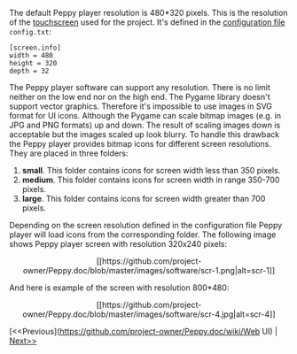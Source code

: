 The default Peppy player resolution is 480*320 pixels. This is the resolution of the [touchscreen](https://github.com/project-owner/Peppy.doc/wiki/Touchscreen) used for the project. It's defined in the [configuration file](https://github.com/project-owner/Peppy.doc/wiki/Peppy#configuration-file) ```config.txt```:
```
[screen.info]
width = 480
height = 320
depth = 32
```
The Peppy player software can support any resolution. There is no limit neither on the low end nor on the high end. The Pygame library doesn't support vector graphics. Therefore it's impossible to use images in SVG format for UI icons. Although the Pygame can scale bitmap images (e.g. in JPG and PNG formats) up and down. The result of scaling images down is acceptable but the images scaled up look blurry. To handle this drawback the Peppy player provides bitmap icons for different screen resolutions. They are placed in three folders:

1. **small**. This folder contains icons for screen width less than 350 pixels.
2. **medium**. This folder contains icons for screen width in range 350-700 pixels.
2. **large**. This folder contains icons for screen width greater than 700 pixels.

Depending on the screen resolution defined in the configuration file Peppy player will load icons from the corresponding folder. The following image shows Peppy player screen with resolution 320x240 pixels:
 
<p align="center">
[[https://github.com/project-owner/Peppy.doc/blob/master/images/software/scr-1.png|alt=scr-1]]
</p>

And here is example of the screen with resolution 800*480:

<p align="center">
[[https://github.com/project-owner/Peppy.doc/blob/master/images/software/scr-4.jpg|alt=scr-4]]
</p>

[<<Previous](https://github.com/project-owner/Peppy.doc/wiki/Web UI) | [Next>>](https://github.com/project-owner/Peppy.doc/wiki/Woodware)